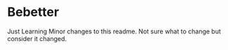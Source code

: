 # Bebetter
Just Learning
Minor changes to this readme.
Not sure what to change but consider it changed.
